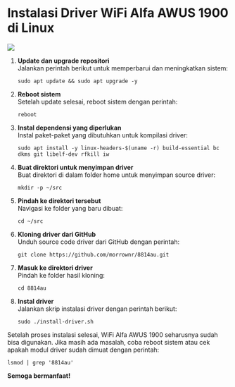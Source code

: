# Instalasi Driver WiFi Alfa AWUS 1900 di Linux

![](https://github.com/fixploit03/INSTAL-DRIVER-WIFI-ALFA-AWUS-1900/blob/main/awus1900.jpg)

1. **Update dan upgrade repositori**  
   Jalankan perintah berikut untuk memperbarui dan meningkatkan sistem:

   ```
   sudo apt update && sudo apt upgrade -y
   ```

2. **Reboot sistem**  
   Setelah update selesai, reboot sistem dengan perintah:

   ```
   reboot
   ```

3. **Instal dependensi yang diperlukan**   
   Instal paket-paket yang dibutuhkan untuk kompilasi driver:

   ```
   sudo apt install -y linux-headers-$(uname -r) build-essential bc dkms git libelf-dev rfkill iw
   ```

4. **Buat direktori untuk menyimpan driver**  
   Buat direktori di dalam folder home untuk menyimpan source driver:

   ```
   mkdir -p ~/src
   ```

5. **Pindah ke direktori tersebut**  
   Navigasi ke folder yang baru dibuat:

   ```
   cd ~/src
   ```

6. **Kloning driver dari GitHub**  
   Unduh source code driver dari GitHub dengan perintah:

   ```
   git clone https://github.com/morrownr/8814au.git
   ```

7. **Masuk ke direktori driver**  
   Pindah ke folder hasil kloning:

   ```
   cd 8814au
   ```

8. **Instal driver**  
   Jalankan skrip instalasi driver dengan perintah berikut:

   ```
   sudo ./install-driver.sh
   ```

Setelah proses instalasi selesai, WiFi Alfa AWUS 1900 seharusnya sudah bisa digunakan. Jika masih ada masalah, coba reboot sistem atau cek apakah modul driver sudah dimuat dengan perintah:

```
lsmod | grep '8814au'
```

**Semoga bermanfaat!**
